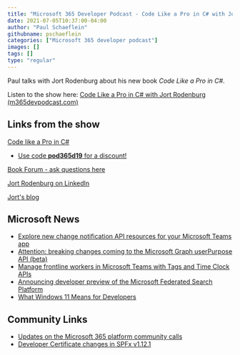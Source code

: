 ```yaml
---
title: "Microsoft 365 Developer Podcast - Code Like a Pro in C# with Jort Rodenburg"
date: 2021-07-05T10:37:00-04:00
author: "Paul Schaeflein"
githubname: pschaeflein
categories: ["Microsoft 365 developer podcast"]
images: []
tags: []
type: "regular"
---
```


Paul talks with Jort Rodenburg about his new book *Code Like a Pro in
C#*.

Listen to the show here: [Code Like a Pro in C# with Jort Rodenburg
(m365devpodcast.com)](https://www.m365devpodcast.com/e/microsoft-graph-connectors-with-brian-t-jackett) 


## Links from the show

[Code like a Pro in
C#](https://www.manning.com/books/code-like-a-pro-in-c-sharp)

-   [Use code **pod365d19** for a discount!](http://mng.bz/6Np6)

[Book Forum - ask questions
here](https://livebook.manning.com/#!/book/code-like-a-pro-in-c-sharp/discussion)

[Jort Rodenburg on
LinkedIn](https://www.linkedin.com/in/jort-rodenburg/)

[Jort's blog](https://www.jortrodenburg.com/)

## Microsoft News 

-   [Explore new change notification API resources for your Microsoft
    Teams
    app](https://developer.microsoft.com/graph/blogs/explore-new-change-notification-api-resources-for-your-microsoft-teams-app/)
-   [Attention: breaking changes coming to the Microsoft Graph
    userPurpose API
    (beta)](https://developer.microsoft.com/graph/blogs/attention-breaking-changes-coming-to-the-microsoft-graph-userpurpose-api-beta/)
-   [Manage frontline workers in Microsoft Teams with Tags and Time
    Clock
    APIs](https://developer.microsoft.com/graph/blogs/manage-frontline-workers-in-microsoft-teams-with-tags-and-time-clock-apis/)
-   [Announcing developer preview of the Microsoft Federated Search
    Platform](https://techcommunity.microsoft.com/t5/microsoft-search-blog/announcing-developer-preview-of-the-microsoft-federated-search/ba-p/2480763)
-   [What Windows 11 Means for
    Developers](https://blogs.windows.com/windowsdeveloper/2021/06/24/what-windows-11-means-for-developers/)

## Community Links 

-   [Updates on the Microsoft 365 platform community
    calls](https://techcommunity.microsoft.com/t5/microsoft-365-pnp-blog/updates-on-the-microsoft-365-platform-community-calls/ba-p/2492702)
-   [Developer Certificate changes in SPFx
    v1.12.1](https://www.donkirkham.com/blog/spfx-dev-cert/)
